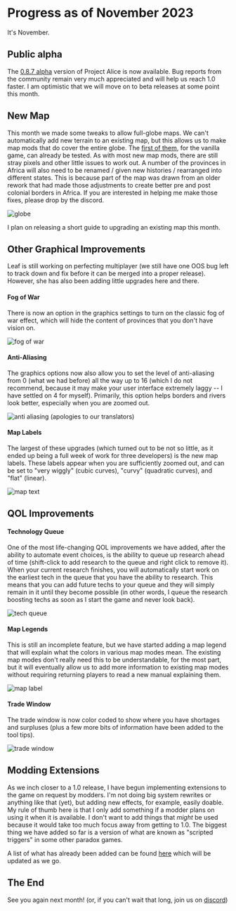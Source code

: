 # Progress as of November 2023

It's November.

## Public alpha

The [0.8.7 alpha](https://github.com/schombert/Project-Alice/releases/download/v0.8.7%CE%B1/0.8.7-ALPHA.zip) version of Project Alice is now available. Bug reports from the community remain very much appreciated and will help us reach 1.0 faster. I am optimistic that we will move on to beta releases at some point this month.

## New Map

This month we made some tweaks to allow full-globe maps. We can't automatically add new terrain to an existing map, but this allows us to make map mods that do cover the entire globe. The [first of them](https://github.com/schombert/Project-Alice/blob/main/openv2%20map%20mod/OpenV2Map.zip), for the vanilla game, can already be tested. As with most new map mods, there are still stray pixels and other little issues to work out. A number of the provinces in Africa will also need to be renamed / given new histories / rearranged into different states. This is because part of the map was drawn from an older rework that had made those adjustments to create better pre and post colonial borders in Africa. If you are interested in helping me make those fixes, please drop by the discord.

![globe](./images/globe.png)

I plan on releasing a short guide to upgrading an existing map this month.

## Other Graphical Improvements

Leaf is still working on perfecting multiplayer (we still have one OOS bug left to track down and fix before it can be merged into a proper release). However, she has also been adding little upgrades here and there.

#### Fog of War

There is now an option in the graphics settings to turn on the classic fog of war effect, which will hide the content of provinces that you don't have vision on.

![fog of war](./images/fow.png)

#### Anti-Aliasing

The graphics options now also allow you to set the level of anti-aliasing from 0 (what we had before) all the way up to 16 (which I do not recommend, because it may make your user interface extremely laggy -- I have settled on 4 for myself). Primarily, this option helps borders and rivers look better, especially when you are zoomed out.

![anti aliasing](./images/aa.png)
(apologies to our translators)

#### Map Labels

The largest of these upgrades (which turned out to be not so little, as it ended up being a full week of work for three developers) is the new map labels. These labels appear when you are sufficiently zoomed out, and can be set to "very wiggly" (cubic curves), "curvy" (quadratic curves), and "flat" (linear).

![map text](./images/text.png)

## QOL Improvements

#### Technology Queue

One of the most life-changing QOL improvements we have added, after the ability to automate event choices, is the ability to queue up research ahead of time (shift-click to add research to the queue and right click to remove it). When your current research finishes, you will automatically start work on the earliest tech in the queue that you have the ability to research. This means that you can add future techs to your queue and they will simply remain in it until they become possible (in other words, I queue the research boosting techs as soon as I start the game and never look back).

![tech queue](./images/queue.png)

#### Map Legends

This is still an incomplete feature, but we have started adding a map legend that will explain what the colors in various map modes mean. The existing map modes don't really need this to be understandable, for the most part, but it will eventually allow us to add more information to existing map modes without requiring returning players to read a new manual explaining them.

![map label](./images/label.png)

#### Trade Window

The trade window is now color coded to show where you have shortages and surpluses (plus a few more bits of information have been added to the tool tips).

![trade window](./images/trade.png)

## Modding Extensions

As we inch closer to a 1.0 release, I have begun implementing extensions to the game on request by modders. I'm not doing big system rewrites or anything like that (yet), but adding new effects, for example, easily doable. My rule of thumb here is that I only add something if a modder plans on using it when it is available. I don't want to add things that *might* be used because it would take too much focus away from getting to 1.0. The biggest thing we have added so far is a version of what are known as "scripted triggers" in some other paradox games.

A list of what has already been added can be found [here](https://github.com/schombert/Project-Alice/blob/main/docs/extensions.md) which will be updated as we go.

## The End

See you again next month! (or, if you can't wait that long, join us on [discord](https://discord.gg/QUJExr4mRn))